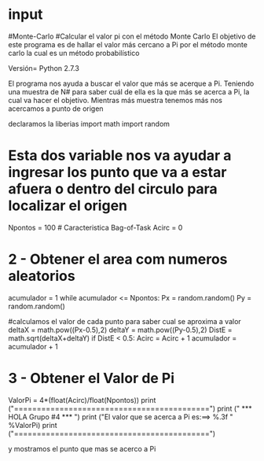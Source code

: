 # input
#Monte-Carlo
#Calcular el valor  pi con el método Monte Carlo
El objetivo de este programa es de hallar el valor más cercano a Pi por el método monte carlo la cual es un método probabilístico 

Versión=   Python 2.7.3

El programa nos ayuda a buscar el valor  que más se acerque a Pi.
Teniendo una muestra de N# para saber cuál de ella es la que más se acerca a Pi,  la cual va hacer el objetivo.
Mientras más  muestra tenemos más nos acercamos a punto de origen 

declaramos la liberias 
import math
import random

# Esta dos variable nos va ayudar a ingresar los punto que va a estar afuera o dentro del circulo para localizar el origen 
Npontos = 100  # Caracteristica Bag-of-Task
Acirc = 0

# 2 - Obtener  el area com numeros aleatorios
acumulador = 1
while acumulador <= Npontos:
    Px = random.random()
    Py = random.random()
    
#calculamos el valor de cada punto para saber cual se aproxima a valor 
    deltaX = math.pow((Px-0.5),2)
    deltaY = math.pow((Py-0.5),2)
    DistE = math.sqrt(deltaX+deltaY)
    if DistE < 0.5:
        Acirc = Acirc + 1
    acumulador = acumulador + 1

# 3 - Obtener el Valor de Pi
ValorPi = 4*(float(Acirc)/float(Npontos))
print ("===========================================")
print ("     ***  HOLA  Grupo #4   ***            ")
print ("El valor que se acerca a Pi  es:==>  %.3f      " %ValorPi)
print ("===========================================")

y mostramos el punto que mas se acerco a Pi

